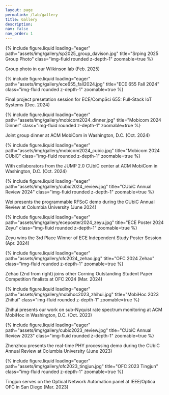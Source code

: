 ```yaml
---
layout: page
permalink: /lab/gallery
title: Gallery
description:
nav: false
nav_order: 1
---
```


<div class="row">
    <div class="col-sm-6">
        {% include figure.liquid loading="eager" path="assets/img/gallery/sp2025_group_davison.jpg" title="Srping 2025 Group Photo" class="img-fluid rounded z-depth-1" zoomable=true %}
        <p class="caption">Group photo in our Wilkinson lab (Feb. 2025)</p>
    </div>
    <div class="col-sm-6">
        {% include figure.liquid loading="eager" path="assets/img/gallery/ece655_fall2024.jpg" title="ECE 655 Fall 2024" class="img-fluid rounded z-depth-1" zoomable=true %}
        <p class="caption">Final project presetation session for ECE/CompSci 655: Full-Stack IoT Systems (Dec. 2024)</p>
    </div>
    <div class="col-sm-6">
        {% include figure.liquid loading="eager" path="assets/img/gallery/mobicom2024_dinner.jpg" title="Mobicom 2024 Dinner" class="img-fluid rounded z-depth-1" zoomable=true %}
        <p class="caption">Joint group dinner at ACM MobiCom in Washington, D.C. (Oct. 2024)</p>
    </div>
    <div class="col-sm-6">
        {% include figure.liquid loading="eager" path="assets/img/gallery/mobicom2024_cubic.jpg" title="Mobicom 2024 CUbiC" class="img-fluid rounded z-depth-1" zoomable=true %}
        <p class="caption">With collaborators from the JUMP 2.0 CUbiC center at ACM MobiCom in Washington, D.C. (Oct. 2024)</p>
    </div>
    <div class="col-sm-6">
        {% include figure.liquid loading="eager" path="assets/img/gallery/cubic2024_review.jpg" title="CUbiC Annual Review 2024" class="img-fluid rounded z-depth-1" zoomable=true %}
        <p class="caption">Wei presents the programmable RFSoC demo during the CUbiC Annual Review at Columbia University (June 2024)</p>
    </div>
    <div class="col-sm-6">
        {% include figure.liquid loading="eager" path="assets/img/gallery/eceposter2024_zeyu.jpg" title="ECE Poster 2024 Zeyu" class="img-fluid rounded z-depth-1" zoomable=true %}
        <p class="caption">Zeyu wins the 3rd Place Winner of ECE Independent Study Poster Session (Apr. 2024)</p>
    </div>
    <div class="col-sm-6">
        {% include figure.liquid loading="eager" path="assets/img/gallery/ofc2024_zehao.jpg" title="OFC 2024 Zehao" class="img-fluid rounded z-depth-1" zoomable=true %}
        <p class="caption">Zehao (2nd from right) joins other Corning Outstanding Student Paper Competition finalists at OFC 2024 (Mar. 2024)</p>
    </div>
    <div class="col-sm-6">
        {% include figure.liquid loading="eager" path="assets/img/gallery/mobihoc2023_zhihui.jpg" title="MobiHoc 2023 Zhihui" class="img-fluid rounded z-depth-1" zoomable=true %}
        <p class="caption">Zhihui presents our work on sub-Nyquist rate spectrum monitoring at ACM MobiHoc in Washington, D.C. (Oct. 2023)</p>
    </div>
    <div class="col-sm-6">
        {% include figure.liquid loading="eager" path="assets/img/gallery/cubic2023_review.jpg" title="CUbiC Annual Review 2023" class="img-fluid rounded z-depth-1" zoomable=true %}
        <p class="caption">Zhenzhou presents the real-time PHY processing demo during the CUbiC Annual Review at Columbia University (June 2023)</p>
    </div>
    <div class="col-sm-6">
        {% include figure.liquid loading="eager" path="assets/img/gallery/ofc2023_tingjun.jpg" title="OFC 2023 Tingjun" class="img-fluid rounded z-depth-1" zoomable=true %}
        <p class="caption">Tingjun serves on the Optical Network Automation panel at IEEE/Optica OFC in San Diego (Mar. 2023)</p>
    </div>
</div>
